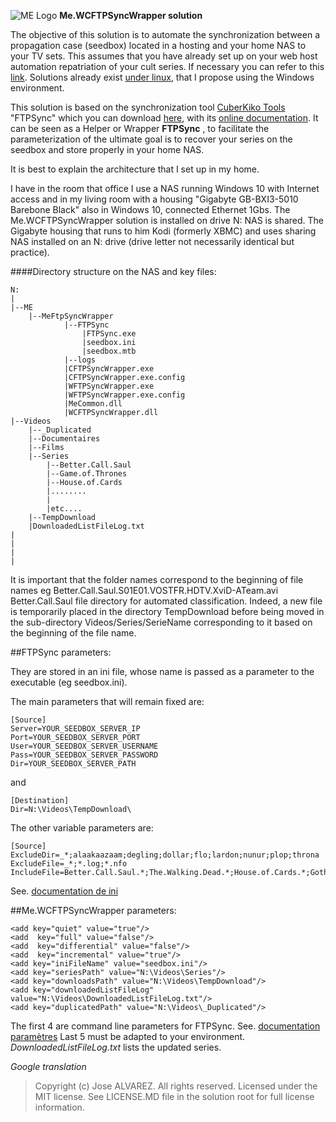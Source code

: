 ﻿![ME Logo](Medias/favicon.ico)  __Me.WCFTPSyncWrapper solution__

The objective of this solution is to automate the synchronization between a propagation case (seedbox) located in a hosting and your
home NAS to your TV sets. This assumes that you have already set up on your web host automation repatriation of your cult series.
If necessary you can refer to this [link](http://www.crazyws.fr/internet/alternatives-megaupload-ou-vpn-seedbox-newsgroup-17QG4.html).
Solutions already exist [under linux](http://www.crazyws.fr/dev/systeme/synchroniser-votre-seedbox-avec-votre-nas-ou-votre-ordinateur-6NGGE.html),
that I propose using the Windows environment.

This solution is based on the synchronization tool [CuberKiko Tools](http://www.cyberkiko.com/page/ftpsync/) "FTPSync" which you can download
[here](http://cdn.cyberkiko.com/Download/Tools/FTPSync.zip), with its [online documentation](http://cyberkiko.com/Docs/FTPSync29/).
It can be seen as a Helper or Wrapper __FTPSync__ , to facilitate the parameterization of the ultimate goal is to recover your series on the 
seedbox and store properly in your home NAS.

It is best to explain the architecture that I set up in my home.

I have in the room that office I use a NAS running Windows 10 with Internet access and in my living room with a housing "Gigabyte GB-BXI3-5010 Barebone Black" 
also in Windows 10, connected Ethernet 1Gbs. The Me.WCFTPSyncWrapper solution is installed on drive N: NAS is shared. The Gigabyte housing that runs to him Kodi 
(formerly XBMC) and uses sharing NAS installed on an N: drive (drive letter not necessarily identical but practice).

####Directory structure on the NAS and key files:
```
N:
|
|--ME
    |--MeFtpSyncWrapper
            |--FTPSync
                |FTPSync.exe
                |seedbox.ini
                |seedbox.mtb
            |--logs
            |CFTPSyncWrapper.exe
            |CFTPSyncWrapper.exe.config
            |WFTPSyncWrapper.exe
            |WFTPSyncWrapper.exe.config
            |MeCommon.dll
            |WCFTPSyncWrapper.dll
|--Videos
    |--_Duplicated
    |--Documentaires
    |--Films
    |--Series
        |--Better.Call.Saul
        |--Game.of.Thrones
        |--House.of.Cards
        |........
        |
        |etc....
    |--TempDownload
    |DownloadedListFileLog.txt
|
|
|
|
```
It is important that the folder names correspond to the beginning of file names eg Better.Call.Saul.S01E01.VOSTFR.HDTV.XviD-ATeam.avi Better.Call.Saul 
file directory for automated classification. Indeed, a new file is temporarily placed in the directory TempDownload before being moved in the sub-directory
Videos/Series/SerieName corresponding to it based on the beginning of the file name.

##FTPSync parameters:

They are stored in an ini file, whose name is passed as a parameter to the executable (eg seedbox.ini).

The main parameters that will remain fixed are:
```
[Source]
Server=YOUR_SEEDBOX_SERVER_IP
Port=YOUR_SEEDBOX_SERVER_PORT
User=YOUR_SEEDBOX_SERVER_USERNAME
Pass=YOUR_SEEDBOX_SERVER_PASSWORD
Dir=YOUR_SEEDBOX_SERVER_PATH
```
and
```
[Destination]
Dir=N:\Videos\TempDownload\
```
The other variable parameters are:
```
[Source]
ExcludeDir=_*;alaakaazaam;degling;dollar;flo;lardon;nunur;plop;throna
ExcludeFile=_*;*.log;*.nfo
IncludeFile=Better.Call.Saul.*;The.Walking.Dead.*;House.of.Cards.*;Gotham.*;Ray.Donovan.*;True.Detective.*;State.of.Affairs.*;Banshee.*
```

See. [documentation de ini](http://www.cyberkiko.com/Docs/FTPSync29/INIFile.htm)

##Me.WCFTPSyncWrapper parameters:

```
<add key="quiet" value="true"/>
<add  key="full" value="false"/>
<add  key="differential" value="false"/>
<add  key="incremental" value="true"/> 
<add key="iniFileName" value="seedbox.ini"/>
<add key="seriesPath" value="N:\Videos\Series"/>
<add key="downloadsPath" value="N:\Videos\TempDownload"/>
<add key="downloadedListFileLog" value="N:\Videos\DownloadedListFileLog.txt"/>
<add key="duplicatedPath" value="N:\Videos\_Duplicated"/>
```

The first 4 are command line parameters for FTPSync.
See. [documentation paramètres](http://www.cyberkiko.com/Docs/FTPSync29/CmdLine.htm?MenuState=XXAAAAAAAAAAAAAAAAAAAAVFAAAAUA)
Last 5 must be adapted to your environment.
_DownloadedListFileLog.txt_ lists the updated series.

_Google translation_

>Copyright (c) Jose ALVAREZ. All rights reserved.
>Licensed under the MIT license. See LICENSE.MD file in the solution root for full license information.
